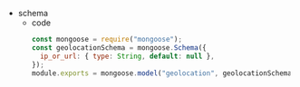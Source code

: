 - schema
  - code
    ```javascript
    const mongoose = require("mongoose");
    const geolocationSchema = mongoose.Schema({
      ip_or_url: { type: String, default: null },
    });
    module.exports = mongoose.model("geolocation", geolocationSchema);
    ```
